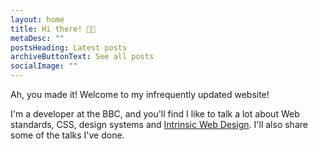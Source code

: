 ```yaml
---
layout: home
title: Hi there! 👋🏼
metaDesc: ""
postsHeading: Latest posts
archiveButtonText: See all posts
socialImage: ""
---
```

Ah, you made it! Welcome to my infrequently updated website!

I'm a developer at the BBC, and you'll find I like to talk a lot about Web standards, CSS, design systems and [Intrinsic Web Design](https://aneventapart.com/news/post/everything-you-know-about-web-design-just-changed-by-jen-simmons). I'll also share some of the talks I've done.